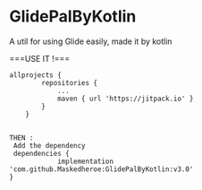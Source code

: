 # GlidePalByKotlin
A util for using Glide easily, made it by kotlin

===USE IT !===


```Add it in your root build.gradle at the end of repositories:
allprojects {
		repositories {
			...
			maven { url 'https://jitpack.io' }
		}
	}
  
 
THEN :
 Add the dependency
 dependencies {
	        implementation 'com.github.Maskedheroe:GlidePalByKotlin:v3.0'
}
```
